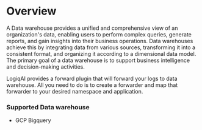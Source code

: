 # Overview

A Data warehouse provides a unified and comprehensive view of an organization's data, enabling users to perform complex queries, generate reports, and gain insights into their business operations. Data warehouses achieve this by integrating data from various sources, transforming it into a consistent format, and organizing it according to a dimensional data model. The primary goal of a data warehouse is to support business intelligence and decision-making activities.

LogiqAI provides a forward plugin that will forward your logs to data warehouse. All you need to do is to create a forwarder and map that forwarder to your desired namespace and application.

### Supported Data warehouse

* GCP Bigquery

